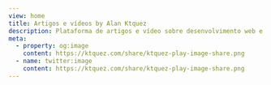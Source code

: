 ```yaml
---
view: home
title: Artigos e vídeos by Alan Ktquez
description: Plataforma de artigos e vídeo sobre desenvolvimento web e estilo de vida, focado em Javascript, HTML e acessibilidade, Vue.js, empreendedorismo e produtividade.
meta:
  - property: og:image
    content: https://ktquez.com/share/ktquez-play-image-share.png
  - name: twitter:image
    content: https://ktquez.com/share/ktquez-play-image-share.png
---
```

